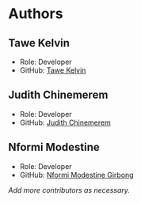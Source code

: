 # Authors

## Tawe Kelvin
- Role: Developer
- GitHub: [Tawe Kelvin](https://github.com/kelvintawe12)

## Judith Chinemerem
- Role: Developer
- GitHub: [Judith Chinemerem](https://github.com/your-github-username)
## Nformi Modestine
- Role: Developer
- GitHub: [Nformi Modestine Girbong](https://github.com/NFORMII)

*Add more contributors as necessary.*

